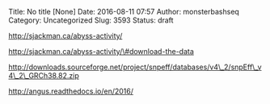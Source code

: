 Title: No title [None]
Date: 2016-08-11 07:57
Author: monsterbashseq
Category: Uncategorized
Slug: 3593
Status: draft

http://sjackman.ca/abyss-activity/

http://sjackman.ca/abyss-activity/\#download-the-data

http://downloads.sourceforge.net/project/snpeff/databases/v4\_2/snpEff\_v4\_2\_GRCh38.82.zip

http://angus.readthedocs.io/en/2016/

 

 

 

 
